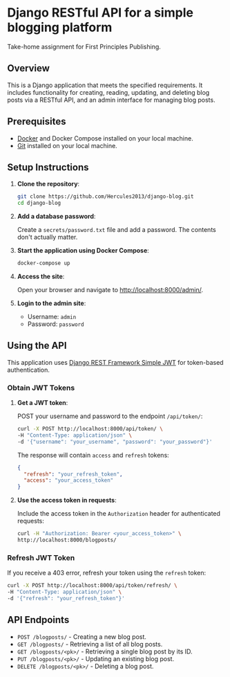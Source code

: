 # Django RESTful API for a simple blogging platform

Take-home assignment for First Principles Publishing.

## Overview

This is a Django application that meets the specified requirements. It includes functionality for creating, reading, updating, and deleting blog posts via a RESTful API, and an admin interface for managing blog posts.

## Prerequisites

- [Docker](https://www.docker.com/products/docker-desktop/) and Docker Compose installed on your local machine.
- [Git](https://git-scm.com/book/en/v2/Getting-Started-Installing-Git) installed on your local machine.

## Setup Instructions

1. **Clone the repository**:

    ```bash
    git clone https://github.com/Hercules2013/django-blog.git
    cd django-blog
    ```

2. **Add a database password**:

    Create a `secrets/password.txt` file and add a password. The contents don't actually matter.

3. **Start the application using Docker Compose**:

    ```bash
    docker-compose up
    ```

4. **Access the site**:

    Open your browser and navigate to [http://localhost:8000/admin/](http://localhost:8000/admin/).

5. **Login to the admin site**:

    - Username: `admin`
    - Password: `password`

## Using the API

This application uses [Django REST Framework Simple JWT](https://django-rest-framework-simplejwt.readthedocs.io/en/latest/index.html) for token-based authentication.

### Obtain JWT Tokens

1. **Get a JWT token**:

    POST your username and password to the endpoint `/api/token/`:

    ```bash
    curl -X POST http://localhost:8000/api/token/ \
    -H "Content-Type: application/json" \
    -d '{"username": "your_username", "password": "your_password"}'
    ```

    The response will contain `access` and `refresh` tokens:

    ```json
    {
      "refresh": "your_refresh_token",
      "access": "your_access_token"
    }
    ```

2. **Use the access token in requests**:

    Include the access token in the `Authorization` header for authenticated requests:

    ```bash
    curl -H "Authorization: Bearer <your_access_token>" \
    http://localhost:8000/blogposts/
    ```

### Refresh JWT Token

If you receive a 403 error, refresh your token using the `refresh` token:

```bash
curl -X POST http://localhost:8000/api/token/refresh/ \
-H "Content-Type: application/json" \
-d '{"refresh": "your_refresh_token"}'
```

## API Endpoints

- `POST /blogposts/` - Creating a new blog post.
- `GET /blogposts/` - Retrieving a list of all blog posts.
- `GET /blogposts/<pk>/` - Retrieving a single blog post by its ID.
- `PUT /blogposts/<pk>/` - Updating an existing blog post.
- `DELETE /blogposts/<pk>/` - Deleting a blog post.
